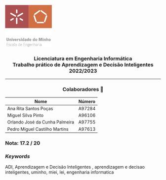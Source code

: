 <img src='uminho.png' width="30%"/>

<h3 align="center">Licenciatura em Engenharia Informática <br> Trabalho prático de Aprendizagem e Decisão Inteligentes<br> 2022/2023 </h3>

---
<h3 align="center"> Colaboradores &#129309 </h2>

<div align="center">

| Nome                             | Número |
|----------------------------------|--------|
| Ana Rita Santos Poças            | A97284 |
| Miguel Silva Pinto               | A96106 |
| Orlando José da Cunha Palmeira   | A97755 |
| Pedro Miguel Castilho Martins    | A97613 |

</div>

### Nota: 17.2 / 20

<h3><i>Keywords</i></h3>
ADI, Aprendizagem e Decisão Inteligentes , aprendizagem e decisao inteligentes, uminho, miei, lei, engenharia informatica
